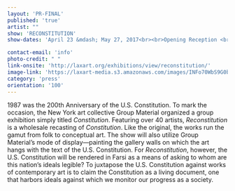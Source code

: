 ```yaml
---
layout: 'PR-FINAL'
published: 'true'
artist: ""
show: 'RECONSTITUTION'
show-dates: 'April 23 &mdash; May 27, 2017<br><br>Opening Reception <br>April 23, 2017, 4pm &mdash; 7pm'

contact-email: 'info'
photo-credit: " "
link-onsite: 'http://laxart.org/exhibitions/view/reconstitution/'
image-link: 'https://laxart-media.s3.amazonaws.com/images/INFo70WbS9G0bbY4rEaSyg.jpeg'
category: 'press'
orientation: '100'
---
```

1987 was the 200th Anniversary of the U.S. Constitution.  To mark the occasion, the New York art collective Group Material organized a group exhibition simply titled *Constitution*. Featuring over 40 artists, *Reconstitution* is a wholesale recasting of *Constitution*. Like the original, the works run the gamut from folk to conceptual art. The show will also utilize Group Material’s mode of display—painting the gallery walls on which the art hangs with the text of the U.S. Constitution. For *Reconstitution*, however, the U.S. Constitution will be rendered in Farsi as a means of asking to whom are this nation’s ideals legible?  To juxtapose the U.S. Constitution against works of contemporary art is to claim the Constitution as a living document, one that harbors ideals against which we monitor our progress as a society.
